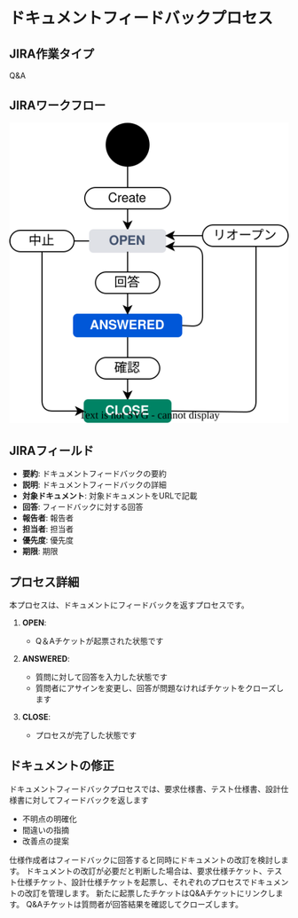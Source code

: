 # ドキュメントフィードバックプロセス

## JIRA作業タイプ

Q&A

## JIRAワークフロー

![Q&Aワークフロー](../draw.io/jiraflow-qa.drawio.svg)

## JIRAフィールド

- **要約**: ドキュメントフィードバックの要約
- **説明**: ドキュメントフィードバックの詳細
- **対象ドキュメント**: 対象ドキュメントをURLで記載
- **回答**: フィードバックに対する回答
- **報告者**: 報告者
- **担当者**: 担当者
- **優先度**: 優先度
- **期限**: 期限

## プロセス詳細

本プロセスは、ドキュメントにフィードバックを返すプロセスです。

1.  **OPEN**:
    *   Q＆Aチケットが起票された状態です

2.  **ANSWERED**:
    *   質問に対して回答を入力した状態です
    *   質問者にアサインを変更し、回答が問題なければチケットをクローズします

3.  **CLOSE**:
    *   プロセスが完了した状態です

## ドキュメントの修正

ドキュメントフィードバックプロセスでは、要求仕様書、テスト仕様書、設計仕様書に対してフィードバックを返します
  - 不明点の明確化
  - 間違いの指摘
  - 改善点の提案

仕様作成者はフィードバックに回答すると同時にドキュメントの改訂を検討します。
ドキュメントの改訂が必要だと判断した場合は、要求仕様チケット、テスト仕様チケット、設計仕様チケットを起票し、それぞれのプロセスでドキュメントの改訂を管理します。
新たに起票したチケットはQ&Aチケットにリンクします。
Q&Aチケットは質問者が回答結果を確認してクローズします。